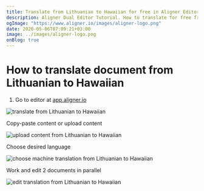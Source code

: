 ```yaml
---
title: Translate from Lithuanian to Hawaiian for free in Aligner Editor
description: Aligner Dual Editor Tutorial. How to translate for free from Lithuanian to Hawaiian. Aligner is multilingual document management platform. 
ogImage: "https://www.aligner.io/images/aligner-logo.png"
date: 2020-05-06T07:09:21+03:00
image: ../images/aligner-logo.png
onBlog: true
---
```


# How to translate document from Lithuanian to Hawaiian

1. Go to editor at [app.aligner.io](https://app.aligner.io "Aligner App web page")

![translate from Lithuanian to Hawaiian](../aligner-blank-editor.png "translate from Lithuanian to Hawaiian")

Copy-paste content or upload content

![upload content from Lithuanian to Hawaiian](../aligner-uploaded-document.png "upload content from Lithuanian to Hawaiian")

Choose desired language

![choose machine translation from Lithuanian to Hawaiian](../aligner-language-dropdown.png "choose machine translation from Lithuanian to Hawaiian")

Work and edit 2 documents in parallel

![edit translation from Lithuanian to Hawaiian](../aligner-double-sitded-editor.png "edit translation from Lithuanian to Hawaiian")

